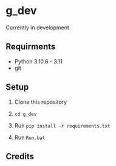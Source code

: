 # g_dev
Currently in development

## Requirments
- Python 3.10.6 - 3.11
- git

## Setup
1. Clone this repository

2. ```cd g_dev```

3. Run ```pip install -r requirements.txt```

2. Run ```Run.bat```


## Credits
